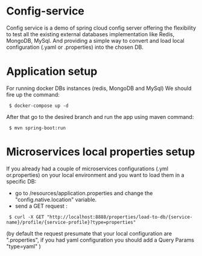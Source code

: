 # Config-service
Config service is a demo of spring cloud config server offering the flexibility to test all the existing external databases implementation like Redis, MongoDB, MySql. 
And providing a simple way to convert and load local configuration (.yaml or .properties) into the chosen DB. 

# Application setup
For running docker DBs instances (redis, MongoDB and MySql) We should fire up the command:
```
 $ docker-compose up -d
```
After that go to the desired branch and run the app using maven command:
```
 $ mvn spring-boot:run
```
# Microservices local properties setup
If you already had a couple of microservices configurations (.yml or.properties) on your local environment and you want to load them in a specific DB:
- go to /resources/application.properties and change the "config.native.location" variable. 
- send a GET request :
```
 $ curl -X GET "http://localhost:8888/properties/load-to-db/{service-name}/profile/{service-profile}?type=properties"
```
(by default the request presumate that your local configuration are ".properties", if you had yaml configuration you should add a Query Params "type=yaml" )

